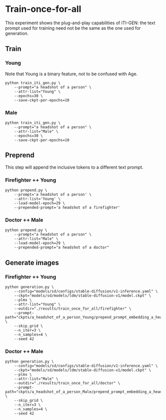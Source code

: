 
# Train-once-for-all
This experiment shows the plug-and-play capabilities of ITI-GEN: the text prompt used for training need not be the same as the one used for generation.

## Train
### Young
Note that Young is a binary feature, not to be confused with Age.
```shell
python train_iti_gen.py \
    --prompt="a headshot of a person" \
    --attr-list="Young" \
    --epochs=30 \
    --save-ckpt-per-epochs=10
```
### Male
```shell
python train_iti_gen.py \
    --prompt="a headshot of a person" \
    --attr-list="Male" \
    --epochs=30 \
    --save-ckpt-per-epochs=10
```

## Preprend
This step will append the inclusive tokens to a different text prompt.

### Firefighter ++ Young
```shell
python prepend.py \
    --prompt='a headshot of a person' \
    --attr-list='Young' \
    --load-model-epoch=29 \
    --prepended-prompt='a headshot of a firefighter'
```
### Doctor ++ Male
```shell
python prepend.py \
    --prompt="a headshot of a person" \
    --attr-list="Male" \
    --load-model-epoch=29 \
    --prepended-prompt="a headshot of a doctor"
```

## Generate images

### Firefighter ++ Young
```shell
python generation.py \
    --config="models/sd/configs/stable-diffusion/v1-inference.yaml" \
    --ckpt="models/sd/models/ldm/stable-diffusion-v1/model.ckpt" \
    --plms \
    --attr-list="Young" \
    --outdir="./results/train_once_for_all/firefighter" \
    --prompt-path="ckpts/a_headshot_of_a_person_Young/prepend_prompt_embedding_a_headshot_of_a_firefighter/basis_final_embed_29.pt" \
    --skip_grid \
    --n_iter=3 \
    --n_samples=4 \
    --seed 42
```
### Doctor ++ Male
```shell
python generation.py \
    --config="models/sd/configs/stable-diffusion/v1-inference.yaml" \
    --ckpt="models/sd/models/ldm/stable-diffusion-v1/model.ckpt" \
    --plms \
    --attr-list="Male" \
    --outdir="./results/train_once_for_all/doctor" \
    --prompt-path="ckpts/a_headshot_of_a_person_Male/prepend_prompt_embedding_a_headshot_of_a_doctor/basis_final_embed_29.pt" \
    --skip_grid \
    --n_iter=3 \
    --n_samples=4 \
    --seed 42
```
